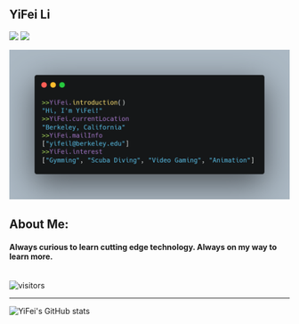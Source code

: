 ## YiFei Li
[![](https://img.shields.io/badge/LinkedIn-YiFei_Li-blue)](https://https://www.linkedin.com/in/yfli/)
[![](https://img.shields.io/badge/Gmail-yifeil%40berkeley.edu-blue)](mailto:yifeil@berkeley.edu)

![](https://github.com/yifeili98/yifeili98/blob/master/aboutMe.png)
<!-- TO make screenshot of your code, copy below link:  
https://carbon.now.sh/ -->

## About Me:
#### Always curious to learn cutting edge technology. Always on my way to learn more. <br> <br>

![visitors](https://visitor-badge.glitch.me/badge?page_id=yifeili98.yifeili98) <br>

---

![YiFei's GitHub stats](https://github-readme-stats.vercel.app/api?username=yifeili98&show_icons=true)
